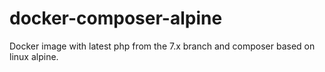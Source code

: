 # docker-composer-alpine

Docker image with latest php from the 7.x branch and composer based on linux alpine.

